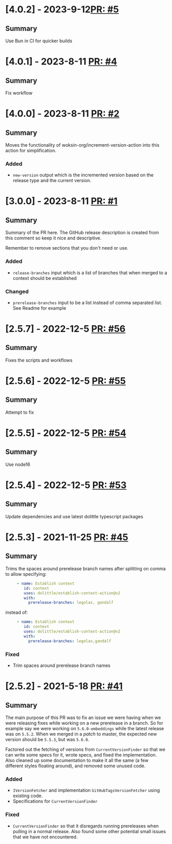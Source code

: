 # [4.0.2] - 2023-9-12[PR: #5](https://github.com/woksin-org/establish-context-action/pull/5)
## Summary

Use Bun in CI for quicker builds


# [4.0.1] - 2023-8-11 [PR: #4](https://github.com/woksin-org/establish-context-action/pull/4)
## Summary

Fix workflow


# [4.0.0] - 2023-8-11 [PR: #2](https://github.com/woksin-org/establish-context-action/pull/2)
## Summary

Moves the functionality of woksin-org/increment-version-action into this action for simplification.

### Added

- `new-version` output which is the incremented version based on the release type and the current version.


# [3.0.0] - 2023-8-11 [PR: #1](https://github.com/woksin-org/establish-context-action/pull/1)
## Summary

Summary of the PR here. The GitHub release description is created from this comment so keep it nice and descriptive.

Remember to remove sections that you don't need or use.

### Added

- `release-branches` input which is a list of branches that when merged to a context should be established

### Changed

- `prerelease-branches` input to be a list instead of comma separated list. See Readme for example


# [2.5.7] - 2022-12-5 [PR: #56](https://github.com/dolittle/establish-context-action/pull/56)
## Summary

Fixes the scripts and workflows


# [2.5.6] - 2022-12-5 [PR: #55](https://github.com/dolittle/establish-context-action/pull/55)
## Summary

Attempt to fix


# [2.5.5] - 2022-12-5 [PR: #54](https://github.com/dolittle/establish-context-action/pull/54)
## Summary

Use node16


# [2.5.4] - 2022-12-5 [PR: #53](https://github.com/dolittle/establish-context-action/pull/53)
## Summary
Update dependencies and use latest dolittle typescript packages


# [2.5.3] - 2021-11-25 [PR: #45](https://github.com/dolittle/establish-context-action/pull/45)
## Summary

Trims the spaces around prerelease branch names after splitting on comma to allow specifying:
```yaml
     - name: Establish context
        id: context
        uses: dolittle/establish-context-action@v2
        with:
          prerelease-branches: legolas, gandalf
```
instead of:
```yaml
     - name: Establish context
        id: context
        uses: dolittle/establish-context-action@v2
        with:
          prerelease-branches: legolas,gandalf
```

### Fixed

- Trim spaces around prerelease branch names


# [2.5.2] - 2021-5-18 [PR: #41](https://github.com/dolittle/establish-context-action/pull/41)
## Summary

The main purpose of this PR was to fix an issue we were having when we were releasing fixes while working on a new prerelease in a branch. So for example say we were working on `5.6.0-embeddings` while the latest release was on `5.5.2`. When we merged in a _patch_ to master, the expected new version should be `5.5.3`, but was `5.6.0`.

Factored out the fetching of versions from `CurrentVersionFinder` so that we can write some specs for it, wrote specs, and fixed the implementation. Also cleaned up some documentation to make it all the same (a few different styles floating around), and removed some unused code.

### Added

- `IVersionFetcher` and implementation `GitHubTagsVersionFetcher` using existing code.
- Specifications for `CurrentVersionFinder`

### Fixed

- `CurrentVersionFinder` so that it disregards running prereleases when pulling in a normal release. Also found some other potential small issues that we have not encountered.


